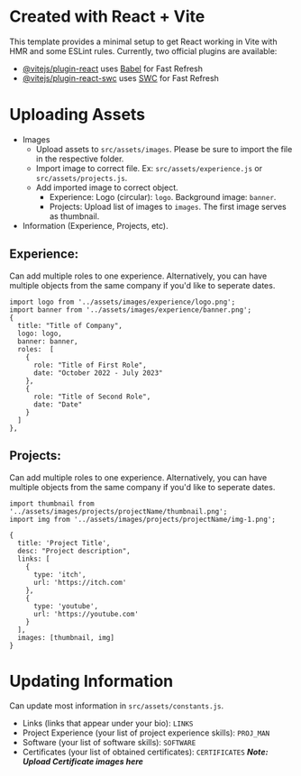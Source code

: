 # Created with React + Vite

This template provides a minimal setup to get React working in Vite with HMR and some ESLint rules.
Currently, two official plugins are available:

- [@vitejs/plugin-react](https://github.com/vitejs/vite-plugin-react/blob/main/packages/plugin-react/README.md) uses [Babel](https://babeljs.io/) for Fast Refresh
- [@vitejs/plugin-react-swc](https://github.com/vitejs/vite-plugin-react-swc) uses [SWC](https://swc.rs/) for Fast Refresh

# Uploading Assets
- Images
  - Upload assets to `src/assets/images`. Please be sure to import the file in the respective folder.
  - Import image to correct file. Ex: `src/assets/experience.js` or `src/assets/projects.js`.
  - Add imported image to correct object.
    - Experience: Logo (circular): `logo`. Background image: `banner`.
    - Projects: Upload list of images to `images`. The first image serves as thumbnail.
- Information (Experience, Projects, etc).
## Experience:
Can add multiple roles to one experience. Alternatively, you can have multiple objects from the same company if you'd like to seperate dates.   
  ```
  import logo from '../assets/images/experience/logo.png';
  import banner from '../assets/images/experience/banner.png';
  {
    title: "Title of Company",
    logo: logo,
    banner: banner,
    roles:  [
      {
        role: "Title of First Role",
        date: "October 2022 - July 2023"
      },
      {
        role: "Title of Second Role",
        date: "Date"
      }
    ]
  },
  ```
## Projects:
Can add multiple roles to one experience. Alternatively, you can have multiple objects from the same company if you'd like to seperate dates.   
  ```
  import thumbnail from '../assets/images/projects/projectName/thumbnail.png';
  import img from '../assets/images/projects/projectName/img-1.png';

  {
    title: 'Project Title',
    desc: "Project description",
    links: [
      {
        type: 'itch',
        url: 'https://itch.com'
      },
      {
        type: 'youtube',
        url: 'https://youtube.com'
      }
    ],
    images: [thumbnail, img]
  }
  ```
# Updating Information
Can update most information in `src/assets/constants.js`.
  - Links (links that appear under your bio): `LINKS`
  - Project Experience (your list of project experience skills): `PROJ_MAN`
  - Software (your list of software skills): `SOFTWARE`
  - Certificates (your list of obtained certificates): `CERTIFICATES` ***Note: Upload Certificate images here***

